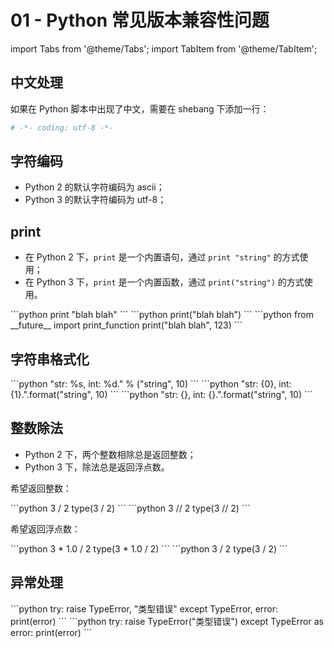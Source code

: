 # 01 - Python 常见版本兼容性问题

import Tabs from '@theme/Tabs';
import TabItem from '@theme/TabItem';

## 中文处理

如果在 Python 脚本中出现了中文，需要在 shebang 下添加一行：

```python
# -*- coding: utf-8 -*-
```

## 字符编码

- Python 2 的默认字符编码为 ascii；
- Python 3 的默认字符编码为 utf-8；

## print

- 在 Python 2 下，`print` 是一个内置语句，通过 `print "string"` 的方式使用；
- 在 Python 3 下，`print` 是一个内置函数，通过 `print("string")` 的方式使用。

<Tabs>
  <TabItem value="Python 2.x" label="Python 2.x" default>
    ```python
    print "blah blah"
    ```
  </TabItem>
  <TabItem value="Python 3.x" label="Python 3.x">
    ```python
    print("blah blah")
    ```
  </TabItem>
  <TabItem value="Python 2.6+" label="Python 2.6+">
    ```python
    from __future__ import print_function
    print("blah blah", 123)
    ```
  </TabItem>
</Tabs>

## 字符串格式化

<Tabs>
  <TabItem value="All versions" label="All versions" default>
    ```python
    "str: %s, int: %d." % ("string", 10)
    ```
  </TabItem>
  <TabItem value="Python 2.6+" label="Python 2.6+" default>
    ```python
    "str: {0}, int: {1}.".format("string", 10)
    ```
  </TabItem>
  <TabItem value="Python 2.7+" label="Python 2.7+">
    ```python
    "str: {}, int: {}.".format("string", 10)
    ```
  </TabItem>
</Tabs>

## 整数除法

- Python 2 下，两个整数相除总是返回整数；
- Python 3 下，除法总是返回浮点数。

希望返回整数：

<Tabs>
  <TabItem value="Python 2.x" label="Python 2.x" default>
    ```python
    3 / 2
    type(3 / 2)
    ```
  </TabItem>
  <TabItem value="All versions" label="All versions">
    ```python
    3 // 2
    type(3 // 2)
    ```
  </TabItem>
</Tabs>

希望返回浮点数：

<Tabs>
  <TabItem value="All versions" label="All versions" default>
    ```python
    3 * 1.0 / 2
    type(3 * 1.0 / 2)
    ```
  </TabItem>
  <TabItem value="Python 3.x" label="Python 3.x">
    ```python
    3 / 2
    type(3 / 2)
    ```
  </TabItem>
</Tabs>

## 异常处理

<Tabs>
  <TabItem value="Python 2.x" label="Python 2.x" default>
    ```python
    try:
        raise TypeError, "类型错误"
    except TypeError, error:
        print(error)
    ```
  </TabItem>
  <TabItem value="Python 2.6+" label="Python 2.6+">
    ```python
    try:
        raise TypeError("类型错误")
    except TypeError as error:
        print(error)
    ```
  </TabItem>
</Tabs>
